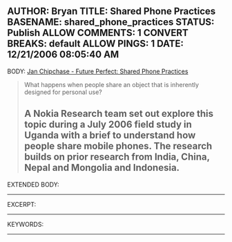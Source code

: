 AUTHOR: Bryan
TITLE: Shared Phone Practices
BASENAME: shared_phone_practices
STATUS: Publish
ALLOW COMMENTS: 1
CONVERT BREAKS: __default__
ALLOW PINGS: 1
DATE: 12/21/2006 08:05:40 AM
-----
BODY:
<a title="Jan Chipchase - Future Perfect: Shared Phone Practices" href="http://www.janchipchase.com/blog/archives/2006/12/shareduse.html">Jan Chipchase - Future Perfect: Shared Phone Practices</a>

<blockquote>What happens when people share an object that is inherently designed for personal use?

A Nokia Research team set out explore this topic during a July 2006 field study in Uganda with a brief to understand how people share mobile phones. The research builds on prior research from India, China, Nepal and Mongolia and Indonesia.</blockquote>
-----
EXTENDED BODY:

-----
EXCERPT:

-----
KEYWORDS:

-----


